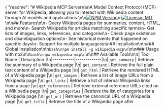{
  "readme": "# Wikipedia MCP Server\n\nA Model Context Protocol (MCP) server for Wikipedia, allowing you to interact with Wikipedia content through AI models and applications.\n\n[![NPM Version](https://img.shields.io/npm/v/wikipedia-mcp.svg)](https://www.npmjs.com/package/wikipedia-mcp)\n[![License: MIT](https://img.shields.io/badge/License-MIT-yellow.svg)](https://opensource.org/licenses/MIT)\n\n## Features\n\n- Query Wikipedia pages for summaries, content, HTML, and more\n- Search Wikipedia for articles matching specific terms\n- Get lists of images, links, references, and categories\n- Check page existence and disambiguation options\n- See historical events that happened on specific days\n- Support for multiple languages\n\n## Installation\n\n### Global Installation\n\n```bash\nnpm install -g wikipedia-mcp\n```\n\n### Usage with npx\n\n```bash\nnpx wikipedia-mcp\n```\n\n## Available Tools\n\n| Tool Name | Description |\n|-----------|-------------|\n| `get_summary` | Retrieve the summary of a Wikipedia page |\n| `get_content` | Retrieve the full plain text content of a Wikipedia page |\n| `get_html` | Retrieve the rendered HTML of a Wikipedia page |\n| `get_images` | Retrieve a list of image URLs from a Wikipedia page |\n| `get_links` | Retrieve a list of internal Wikipedia links from a page |\n| `get_references` | Retrieve external reference URLs cited on a Wikipedia page |\n| `get_categories` | Retrieve the list of categories for a Wikipedia page |\n| `get_url` | Retrieve the canonical URL of a Wikipedia page |\n| `get_title` | Retrieve the title of a Wikipedia page after
